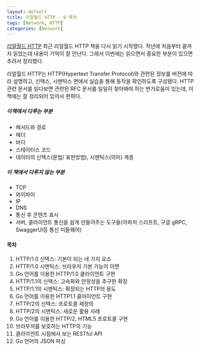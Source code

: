 ```yaml
---
layout: default
title: 리얼월드 HTTP - 0 목차
tags: [Network, HTTP]
categories: [Network]
---
```


[리얼월드 HTTP](http://www.hanbit.co.kr/store/books/look.php?p_code=B7009240426)
최근 리얼월드 HTTP 책을 다시 읽기 시작했다. 작년에 처음부터 끝까지 읽었는데 내용이 기억이 잘 안난다. 그래서 이번에는 읽으면서 중요한 부분이 있으면 추려서 정리했다.

리얼월드 HTTP는 HTTP(Hypertext Transfer Protocol)와 관련된 정보를 버전에 따라 설명하고, 신택스, 시맨틱스 면에서 실습을 통해 동작을 확인하도록 구성됐다. HTTP 관련 문서를 읽다보면 관련된 RFC 문서를 일일히 찾아봐야 하는 번거로움이 있는데, 이 책에는 잘 정리되어 있어서 편하다. 


##### 이책에서 다루는 부분

* 메서드와 경로
* 헤더
* 바디
* 스테이터스 코드
* 데이터의 신택스(문법/ 표현방법), 시맨틱스(의미) 계층

##### 이 책에서 다루지 않는 부분

* TCP
* 와이파이
* IP
* DNS
* 통신 후 콘텐츠 표시
* 서버, 클라이언트 통신을 쉽게 만들어주는 도구들(아파치 스리프트, 구글 gRPC, SwaggerUI등 통신 미들웨어)



#### 목차

1. HTTP/1.0 신택스: 기본이 되는 네 가지 요소
2. HTTP/1.0 시맨틱스: 브라우저 기본 기능의 이면
3. Go 언어를 이용한 HTTP/1.0 클라이언트 구현
4. HTTP/1.1의 신택스: 고속화와 안정성을 추구한 확장
5. HTTP/1.1의 시맨틱스: 확장되는 HTTP의 용도
6. Go 언어를 이용한 HTTP1.1 클아이언트 구현
7. HTTP/2의 신택스: 프로토콜 재정의
8. HTTP/2의 시맨틱스: 새로운 활용 사례
9. Go 언어를 이용한 HTTP/2, HTML5 프로토콜 구현
10. 브라우저를 보호하는 HTTP의 기능
11. 클라이언트 시점에서 보는 RESTful API
12. Go 언어의 JSON 파싱

